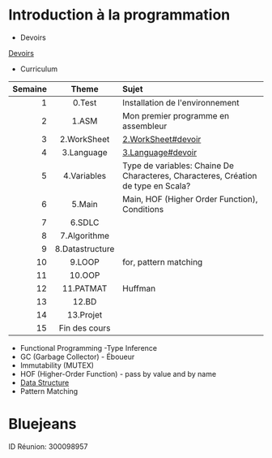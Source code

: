 # Introduction à la programmation

* Devoirs

[Devoirs](DEVOIRS.md)

* Curriculum

| Semaine    | Theme             | Sujet                                                |
|-----------:|:-----------------:|:-----------------------------------------------------|  
| 1          |  0.Test           | Installation de l'environnement                      |
| 2          |  1.ASM            | Mon premier programme en assembleur                  |
| 3          |  2.WorkSheet      | [2.WorkSheet#devoir](2.WorkSheet#devoir)             |
| 4          |  3.Language       | [3.Language#devoir](3.Language#devoir)               |
| 5          |  4.Variables      | Type de variables: Chaine De Characteres, Characteres, Création de type en Scala? |
| 6          |  5.Main           | Main, HOF (Higher Order Function), Conditions                                     |
| 7          |  6.SDLC           |                                                      |
| 8          |  7.Algorithme     |                                                      |
| 9          |  8.Datastructure  |                                                      |
|10          |  9.LOOP           | for, pattern matching                                |
|11          | 10.OOP            |                                                      |
|12          | 11.PATMAT         | Huffman                                              |
|13          | 12.BD             |                                                      |
|14          | 13.Projet         |                                                      |
|15          | Fin des cours     |                                                      |


- Functional Programming
-Type Inference
- GC (Garbage Collector) - Éboueur
- Immutability (MUTEX)
- HOF (Higher-Order Function) - pass by value and by name
- [Data Structure](https://twitter.github.io/scala_school/collections.html)
- Pattern Matching


# Bluejeans

ID Réunion: 300098957
